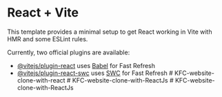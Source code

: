 # React + Vite

This template provides a minimal setup to get React working in Vite with HMR and some ESLint rules.

Currently, two official plugins are available:

- [@vitejs/plugin-react](https://github.com/vitejs/vite-plugin-react/blob/main/packages/plugin-react/README.md) uses [Babel](https://babeljs.io/) for Fast Refresh
- [@vitejs/plugin-react-swc](https://github.com/vitejs/vite-plugin-react-swc) uses [SWC](https://swc.rs/) for Fast Refresh
#   K F C - w e b s i t e - c l o n e - w i t h - r e a c t  
 #   K F C - w e b s i t e - c l o n e - w i t h - R e a c t J s  
 #   K F C - w e b s i t e - c l o n e - w i t h - R e a c t J s  
 